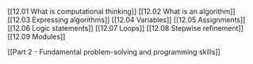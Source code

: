 [[12.01 What is computational thinking]]
[[12.02 What is an algorithm]]
[[12.03 Expressing algorithms]]
[[12.04 Variables]]
[[12.05 Assignments]]
[[12.06 Logic statements]]
[[12.07 Loops]]
[[12.08 Stepwise refinement]]
[[12.09 Modules]]

[[Part 2 - Fundamental problem-solving and programming skills]]